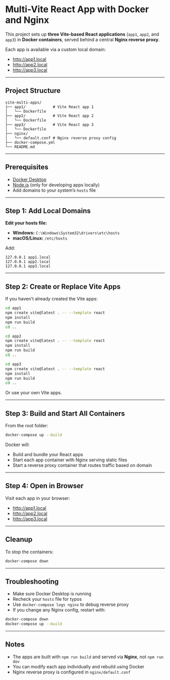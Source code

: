 # Multi-Vite React App with Docker and Nginx

This project sets up **three Vite-based React applications** (`app1`, `app2`, and `app3`) in **Docker containers**, served behind a central **Nginx reverse proxy**.

Each app is available via a custom local domain:

- http://app1.local
- http://app2.local
- http://app3.local

---

## Project Structure

```
vite-multi-apps/
├── app1/            # Vite React app 1
│   └── Dockerfile
├── app2/            # Vite React app 2
│   └── Dockerfile
├── app3/            # Vite React app 3
│   └── Dockerfile
├── nginx/
│   └── default.conf # Nginx reverse proxy config
├── docker-compose.yml
└── README.md
```

---

## Prerequisites

- [Docker Desktop](https://www.docker.com/products/docker-desktop)
- [Node.js](https://nodejs.org/) (only for developing apps locally)
- Add domains to your system’s `hosts` file

---

## Step 1: Add Local Domains

**Edit your hosts file:**

- **Windows:** `C:\Windows\System32\drivers\etc\hosts`
- **macOS/Linux:** `/etc/hosts`

Add:

```
127.0.0.1 app1.local
127.0.0.1 app2.local
127.0.0.1 app3.local
```

---

## Step 2: Create or Replace Vite Apps

If you haven't already created the Vite apps:

```bash
cd app1
npm create vite@latest . -- --template react
npm install
npm run build
cd ..

cd app2
npm create vite@latest . -- --template react
npm install
npm run build
cd ..

cd app3
npm create vite@latest . -- --template react
npm install
npm run build
cd ..
```

Or use your own Vite apps.

---

## Step 3: Build and Start All Containers

From the root folder:

```bash
docker-compose up --build
```

Docker will:

- Build and bundle your React apps
- Start each app container with Nginx serving static files
- Start a reverse proxy container that routes traffic based on domain

---

## Step 4: Open in Browser

Visit each app in your browser:

- http://app1.local
- http://app2.local
- http://app3.local

---

## Cleanup

To stop the containers:

```bash
docker-compose down
```

---

## Troubleshooting

- Make sure Docker Desktop is running
- Recheck your `hosts` file for typos
- Use `docker-compose logs nginx` to debug reverse proxy
- If you change any Nginx config, restart with:

```bash
docker-compose down
docker-compose up --build
```

---

## Notes

- The apps are built with `npm run build` and served via **Nginx**, not `npm run dev`
- You can modify each app individually and rebuild using Docker
- Nginx reverse proxy is configured in `nginx/default.conf`
